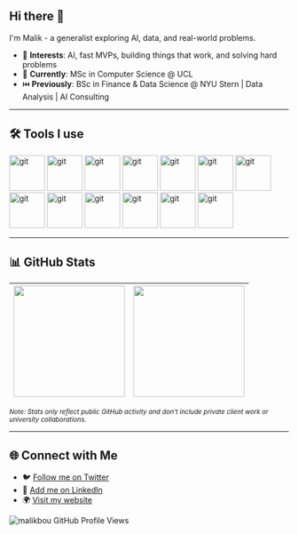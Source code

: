 ## Hi there 👋
I'm Malik - a generalist exploring AI, data, and real-world problems.

- 🧠 **Interests**: AI, fast MVPs, building things that work, and solving hard problems  
- 🔭 **Currently**: MSc in Computer Science @ UCL  
- ⏮️ **Previously**: BSc in Finance & Data Science @ NYU Stern | Data Analysis | AI Consulting  

---

## 🛠️ Tools I use

<p align="left">

  <img src="https://cdn.jsdelivr.net/gh/devicons/devicon@latest/icons/nextjs/nextjs-original.svg" alt="git" width="64" height="64"/>
  <img src="https://cdn.jsdelivr.net/gh/devicons/devicon@latest/icons/react/react-original.svg" alt="git" width="64" height="64"/>
  <img src="https://cdn.jsdelivr.net/gh/devicons/devicon@latest/icons/typescript/typescript-original.svg" alt="git" width="64" height="64"/>
  <img src="https://cdn.jsdelivr.net/gh/devicons/devicon@latest/icons/javascript/javascript-original.svg" alt="git" width="64" height="64"/>
  <img src="https://cdn.jsdelivr.net/gh/devicons/devicon@latest/icons/python/python-original.svg" alt="git" width="64" height="64"/>
  <img src="https://cdn.jsdelivr.net/gh/devicons/devicon@latest/icons/streamlit/streamlit-original.svg" alt="git" width="64" height="64"/>
  <img src="https://cdn.jsdelivr.net/gh/devicons/devicon@latest/icons/jupyter/jupyter-original-wordmark.svg" alt="git" width="64" height="64"/>
  <img src="https://cdn.jsdelivr.net/gh/devicons/devicon@latest/icons/postgresql/postgresql-original.svg" alt="git" width="64" height="64"/>
  <img src="https://cdn.jsdelivr.net/gh/devicons/devicon@latest/icons/prisma/prisma-original-wordmark.svg" alt="git" width="64" height="64"/>
  <img src="https://cdn.jsdelivr.net/gh/devicons/devicon@latest/icons/tailwindcss/tailwindcss-original.svg" alt="git" width="64" height="64"/>
  <img src="https://cdn.jsdelivr.net/gh/devicons/devicon@latest/icons/html5/html5-original.svg" alt="git" width="64" height="64"/>
  <img src="https://cdn.jsdelivr.net/gh/devicons/devicon@latest/icons/css3/css3-original.svg" alt="git" width="64" height="64"/>
  <img src="https://cdn.jsdelivr.net/gh/devicons/devicon@latest/icons/azure/azure-original.svg" alt="git" width="64" height="64"/>

</p>

---

## 📊 GitHub Stats

| <img src="https://github-readme-stats.vercel.app/api?username=malikbou&show_icons=true&include_all_commits=true&theme=tokyonight" height="200"/> | <img src="https://github-readme-stats.vercel.app/api/top-langs/?username=malikbou&layout=compact&theme=tokyonight&langs_count=6" height="200"/> |
| --- | --- |

<sub><em>Note: Stats only reflect public GitHub activity and don’t include private client work or university collaborations.</em></sub>  

---

## 🌐 Connect with Me

- 🐦 [Follow me on Twitter](https://twitter.com/malikbouaoudia)  
- 💼 [Add me on LinkedIn](https://www.linkedin.com/in/malikbouaoudia)  
- 🌍 [Visit my website](https://malikbouaoudia.com)

<a href="https://github.com/malikbou">
  <img align="left" src="https://komarev.com/ghpvc/?username=malikbou&style=flat-square&color=blue" alt="malikbou GitHub Profile Views"/>
</a>
